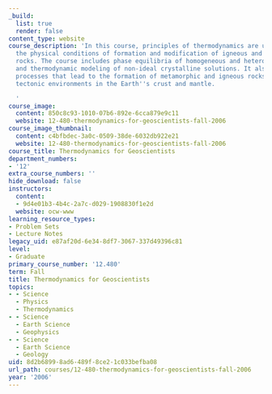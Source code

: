 ```yaml
---
_build:
  list: true
  render: false
content_type: website
course_description: 'In this course, principles of thermodynamics are used to infer
  the physical conditions of formation and modification of igneous and metamorphic
  rocks. The course includes phase equilibria of homogeneous and heterogeneous systems
  and thermodynamic modeling of non-ideal crystalline solutions. It also surveys the
  processes that lead to the formation of metamorphic and igneous rocks in the major
  tectonic environments in the Earth''s crust and mantle.

  '
course_image:
  content: 850c8c93-1010-07b6-892e-6cca879e9c11
  website: 12-480-thermodynamics-for-geoscientists-fall-2006
course_image_thumbnail:
  content: c4bfbdec-3a0c-0509-38de-6032db922e21
  website: 12-480-thermodynamics-for-geoscientists-fall-2006
course_title: Thermodynamics for Geoscientists
department_numbers:
- '12'
extra_course_numbers: ''
hide_download: false
instructors:
  content:
  - 9d4e01b3-4b4c-2a7c-d029-1908830f1e2d
  website: ocw-www
learning_resource_types:
- Problem Sets
- Lecture Notes
legacy_uid: e87af20d-6e34-8df7-3067-337d49396c81
level:
- Graduate
primary_course_number: '12.480'
term: Fall
title: Thermodynamics for Geoscientists
topics:
- - Science
  - Physics
  - Thermodynamics
- - Science
  - Earth Science
  - Geophysics
- - Science
  - Earth Science
  - Geology
uid: 8d2b6899-8ad6-489f-8ce2-1c033befba08
url_path: courses/12-480-thermodynamics-for-geoscientists-fall-2006
year: '2006'
---
```

